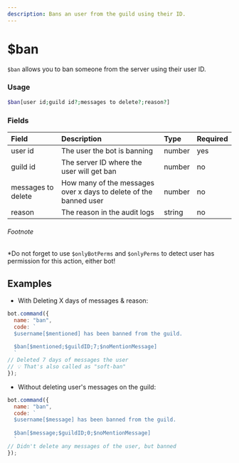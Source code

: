 ```yaml
---
description: Bans an user from the guild using their ID.
---
```


# $ban

`$ban` allows you to ban someone from the server using their user ID. 

### Usage

```php
$ban[user id;guild id?;messages to delete?;reason?]
```

### Fields

| Field | Description | Type | Required |
| :--- | :--- | :--- | :--- |
| user id | The user the bot is banning | number | yes |
| guild id | The server ID where the user will get ban | number | no |
| messages to delete | How many of the messages over x days to delete of the banned user | number | no |
| reason | The reason in the audit logs | string | no |

###### Footnote

*Do not forget to use `$onlyBotPerms` and `$onlyPerms` to detect user has permission for this action, either bot!


## Examples

* With Deleting X days of messages & reason:

```javascript
bot.command({
  name: "ban",
  code: `
  $username[$mentioned] has been banned from the guild.
  
  $ban[$mentioned;$guildID;7;$noMentionMessage]
  `
// Deleted 7 days of messages the user
// 💡 That's also called as "soft-ban"
});
```

* Without deleting user's messages on the guild:

```javascript
bot.command({
  name: "ban",
  code: `
  $username[$message] has been banned from the guild.
  
  $ban[$message;$guildID;0;$noMentionMessage]
  `
// Didn't delete any messages of the user, but banned
});
```

